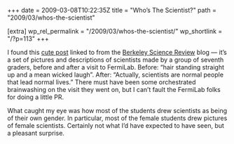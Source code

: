 +++
date = 2009-03-08T10:22:35Z
title = "Who’s The Scientist?"
path = "2009/03/whos-the-scientist"

[extra]
wp_rel_permalink = "/2009/03/whos-the-scientist/"
wp_shortlink = "/?p=113"
+++

I found this [cute post](http://ed.fnal.gov/projects/scientists/) linked to
from the [Berkeley Science Review](http://berkeleysciencereview.com/) blog —
it’s a set of pictures and descriptions of scientists made by a group of
seventh graders, before and after a visit to FermiLab. Before: “hair standing
straight up and a mean wicked laugh”. After: “Actually, scientists are normal
people that lead normal lives.” There must have been some orchestrated
brainwashing on the visit they went on, but I can’t fault the FermiLab folks
for doing a little PR.

What caught my eye was how most of the students drew scientists as being of
their own gender. In particular, most of the female students drew pictures of
female scientists. Certainly not what I’d have expected to have seen, but a
pleasant surprise.
